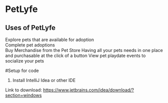 # PetLyfe
## Uses of PetLyfe
Explore pets that are available for adoption                                                                 
Complete pet adoptions                                                                                             
                                                                                                                  Buy Merchandise from the Pet Store
                                                                                                               Having all your pets needs in one place and purchasable at the click of a button
                                                                                                                 View pet playdate events to socialize your pets

#Setup for code
1. Install IntelliJ Idea or other IDE
                                                                                                                    
 Link to download: https://www.jetbrains.com/idea/download/?section=windows        
 
